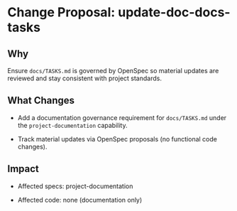 # Change Proposal: update-doc-docs-tasks

## Why

Ensure `docs/TASKS.md` is governed by OpenSpec so material updates are reviewed and stay consistent with project standards.

## What Changes

- Add a documentation governance requirement for `docs/TASKS.md` under the `project-documentation` capability.

- Track material updates via OpenSpec proposals (no functional code changes).

## Impact

- Affected specs: project-documentation

- Affected code: none (documentation only)
